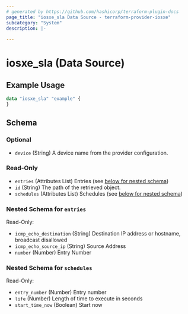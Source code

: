 ```yaml
---
# generated by https://github.com/hashicorp/terraform-plugin-docs
page_title: "iosxe_sla Data Source - terraform-provider-iosxe"
subcategory: "System"
description: |-
  
---
```


# iosxe_sla (Data Source)



## Example Usage

```terraform
data "iosxe_sla" "example" {
}
```

<!-- schema generated by tfplugindocs -->
## Schema

### Optional

- `device` (String) A device name from the provider configuration.

### Read-Only

- `entries` (Attributes List) Entries (see [below for nested schema](#nestedatt--entries))
- `id` (String) The path of the retrieved object.
- `schedules` (Attributes List) Schedules (see [below for nested schema](#nestedatt--schedules))

<a id="nestedatt--entries"></a>
### Nested Schema for `entries`

Read-Only:

- `icmp_echo_destination` (String) Destination IP address or hostname, broadcast disallowed
- `icmp_echo_source_ip` (String) Source Address
- `number` (Number) Entry Number


<a id="nestedatt--schedules"></a>
### Nested Schema for `schedules`

Read-Only:

- `entry_number` (Number) Entry number
- `life` (Number) Length of time to execute in seconds
- `start_time_now` (Boolean) Start now
